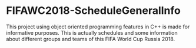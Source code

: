 # FIFAWC2018-ScheduleGeneralInfo
This project using object oriented programming features in C++ is made for informative purposes. This is actually schedules and some information about different groups and teams of this FIFA World Cup Russia 2018.
